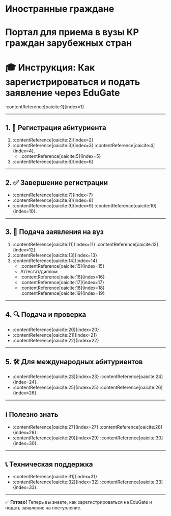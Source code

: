 # Иностранные граждане
# Портал для приема в вузы КР граждан зарубежных стран

# 🎓 Инструкция: Как зарегистрироваться и подать заявление через EduGate

:contentReference[oaicite:1]{index=1}

---

## 1. 🔐 Регистрация абитуриента

1. :contentReference[oaicite:2]{index=2}  
2. :contentReference[oaicite:3]{index=3} :contentReference[oaicite:4]{index=4}.  
   - :contentReference[oaicite:5]{index=5}  
3. :contentReference[oaicite:6]{index=6}  

---

## 2. ✅ Завершение регистрации

- :contentReference[oaicite:7]{index=7}  
- :contentReference[oaicite:8]{index=8}  
- :contentReference[oaicite:9]{index=9} :contentReference[oaicite:10]{index=10}.

---

## 3. 🏫 Подача заявления на вуз

1. :contentReference[oaicite:11]{index=11} :contentReference[oaicite:12]{index=12}.  
2. :contentReference[oaicite:13]{index=13}  
3. :contentReference[oaicite:14]{index=14}
   - :contentReference[oaicite:15]{index=15}
   - Аттестат/диплом
   - :contentReference[oaicite:16]{index=16}
   - :contentReference[oaicite:17]{index=17}
   - :contentReference[oaicite:18]{index=18} :contentReference[oaicite:19]{index=19}  

---

## 4. 🔍 Подача и проверка

- :contentReference[oaicite:20]{index=20}  
- :contentReference[oaicite:21]{index=21}  
- :contentReference[oaicite:22]{index=22}  

---

## 5. 🛠 Для международных абитуриентов

- :contentReference[oaicite:23]{index=23} :contentReference[oaicite:24]{index=24}.  
- :contentReference[oaicite:25]{index=25} :contentReference[oaicite:26]{index=26}.

---

## ℹ️ Полезно знать

- :contentReference[oaicite:27]{index=27} :contentReference[oaicite:28]{index=28}.  
- :contentReference[oaicite:29]{index=29} :contentReference[oaicite:30]{index=30}.

---

## 📞 Техническая поддержка

- :contentReference[oaicite:31]{index=31}  
- :contentReference[oaicite:32]{index=32} :contentReference[oaicite:33]{index=33}.

---

✅ **Готово!** Теперь вы знаете, как зарегистрироваться на EduGate и подать заявление на поступление.

